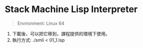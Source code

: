 # Stack Machine Lisp Interpreter

> Environment: Linux 64

1. 下載後，可以把它移到，課程提供的環境下使用。
2. 執行方式: 
  ./smli < 01_1.lsp